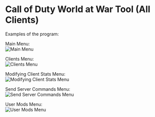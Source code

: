 # Call of Duty World at War Tool (All Clients)

Examples of the program:

Main Menu: <br/>
![Main Menu](https://i.imgur.com/3xLGPtH.png)

Clients Menu: <br/>
![Clients Menu](https://i.imgur.com/8uTXxGA.png)

Modifying Client Stats Menu: <br/>
![Modifying Client Stats Menu](https://i.imgur.com/zszJFN5.png)

Send Server Commands Menu: <br/>
![Send Server Commands Menu](https://i.imgur.com/JnLkqB4.png)

User Mods Menu: <br/>
![User Mods Menu](https://i.imgur.com/KG3mYTZ.png)
